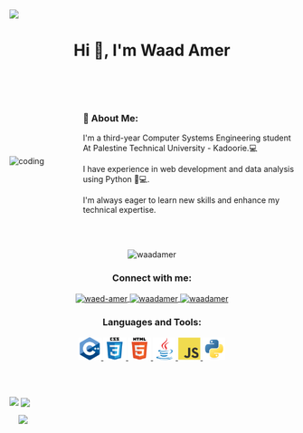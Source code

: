 <img src="https://camo.githubusercontent.com/daa279ca78be42b310b9d7d7ea35f996418037e6fc81a54fc91ce6732e7f2e9e/68747470733a2f2f63617073756c652d72656e6465722e76657263656c2e6170702f6170693f747970653d776176696e6726636f6c6f723d6772616469656e7426746578743d48656c6c6f21266865696768743d3130302673656374696f6e3d686561646572" align="center" />

<h1 align="center">Hi 👋, I'm Waad Amer</h1>
<br/>
<br/>
<br/>

<div style="display: flex; align-items: center; justify-content: center; gap: 20px;">
    <img align="right" alt="coding" width="200" src="https://media.giphy.com/media/JIX9t2j0ZTN9S/giphy.gif">
    <div>
        <h3>💫 About Me:</h3>
        <p>I'm a third-year Computer Systems Engineering student At Palestine Technical University - Kadoorie.💻</p>
        <p>I have experience in web development and data analysis using Python 💪💻.</p>
        <p>I'm always eager to learn new skills and enhance my technical expertise.</p>
    </div>
</div>
<br/><br/>
<p align="center"> <img src="https://komarev.com/ghpvc/?username=waadamer&label=Profile%20views&color=0e75b6&style=flat" alt="waadamer" /> </p>

<h3 align="center">Connect with me:</h3>
<p align="center">
<a href="https://www.linkedin.com/in/waed-amer-b57097296/?fbclid=IwZXh0bgNhZW0CMTAAAR15uMZ-iLjNUvYpeiJBhOKa3wdCwNJcn-3MK3ql40JFFia1IQiAWGuKAZw_aem_aoHRit7XDd0yH518B-BM5A" target="blank">
    <img align="center" src="https://raw.githubusercontent.com/rahuldkjain/github-profile-readme-generator/master/src/images/icons/Social/linked-in-alt.svg" alt="waed-amer" height="30" width="40" />
</a>
<a href="https://www.facebook.com/profile.php?id=100082837215663" target="blank">
    <img align="center" src="https://raw.githubusercontent.com/rahuldkjain/github-profile-readme-generator/master/src/images/icons/Social/facebook.svg" alt="waadamer" height="30" width="40" />
</a>
<a href="https://instagram.com/waadamer19" target="blank">
    <img align="center" src="https://raw.githubusercontent.com/rahuldkjain/github-profile-readme-generator/master/src/images/icons/Social/instagram.svg" alt="waadamer" height="30" width="40" />
</a>
    
<h3 align="center">Languages and Tools:</h3>
<p align="center"> 
<a href="https://www.w3schools.com/cpp/" target="_blank" rel="noreferrer"> 
    <img src="https://raw.githubusercontent.com/devicons/devicon/master/icons/cplusplus/cplusplus-original.svg" alt="cplusplus" width="40" height="40"/> 
</a> 
<a href="https://www.w3schools.com/css/" target="_blank" rel="noreferrer"> 
    <img src="https://raw.githubusercontent.com/devicons/devicon/master/icons/css3/css3-original-wordmark.svg" alt="css3" width="40" height="40"/> 
</a> 
<a href="https://www.w3.org/html/" target="_blank" rel="noreferrer"> 
    <img src="https://raw.githubusercontent.com/devicons/devicon/master/icons/html5/html5-original-wordmark.svg" alt="html5" width="40" height="40"/> 
</a> 
<a href="https://www.java.com" target="_blank" rel="noreferrer"> 
    <img src="https://raw.githubusercontent.com/devicons/devicon/master/icons/java/java-original.svg" alt="java" width="40" height="40"/> 
</a> 
<a href="https://developer.mozilla.org/en-US/docs/Web/JavaScript" target="_blank" rel="noreferrer"> 
    <img src="https://raw.githubusercontent.com/devicons/devicon/master/icons/javascript/javascript-original.svg" alt="javascript" width="40" height="40"/> 
</a>
<a href="https://www.python.org/" target="_blank" rel="noreferrer"> 
    <img src="https://raw.githubusercontent.com/devicons/devicon/master/icons/python/python-original.svg" alt="python" width="40" height="40"/> 
</a>
</p>
  
</p>

<br/><br/>

<img align="left" height="180em" src="https://github-readme-stats.vercel.app/api/top-langs?username=waadamer&show_icons=true&locale=en&theme=dark"  />

<p>&nbsp;<img align="center" height="180em" src="https://github-readme-stats.vercel.app/api?username=waadamer&show_icons=true&theme=dark" /></p>

<img src="https://raw.githubusercontent.com/Trilokia/Trilokia/379277808c61ef204768a61bbc5d25bc7798ccf1/bottom_header.svg" />



